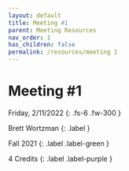 ```yaml
---
layout: default
title: Meeting #1
parent: Meeting Resources
nav_order: 1
has_children: false
permalink: /resources/meeting 1
---
```


# Meeting #1

Friday, 2/11/2022
{: .fs-6 .fw-300 }

Brett Wortzman
{: .label }

Fall 2021
{: .label .label-green }

4 Credits
{: .label .label-purple }
